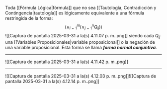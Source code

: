 Toda [[Fórmula Lógica|fórmula]] que no sea [[Tautología, Contradicción y Contingencia|tautología]] es lógicamente equivalente a una fórmula restringida de la forma:
$$(\wedge^m_{i=1}(\vee^n_{j=1}Q_{ij}))$$
![[Captura de pantalla 2025-03-31 a la(s) 4.11.07 p. m..png]]
siendo cada $Q_{ij}$ una [[Variables Proposicionales|variable proposicional]] o la negación de una variable proposicional. Esta forma se  llama ***forma normal conjuntiva***.
***
![[Captura de pantalla 2025-03-31 a la(s) 4.11.42 p. m..png]]
***
![[Captura de pantalla 2025-03-31 a la(s) 4.12.03 p. m..png]]![[Captura de pantalla 2025-03-31 a la(s) 4.12.14 p. m..png]]